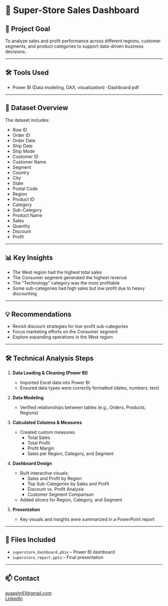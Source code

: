 # 🛒 Super-Store Sales Dashboard

## 🧠 Project Goal  
To analyze sales and profit performance across different regions, customer segments, and product categories to support data-driven business decisions.

---

## 🛠️ Tools Used  
- Power BI (Data modeling, DAX, visualization)
-Dashboard pdf

---

## 📄 Dataset Overview  
The dataset includes:
- Row ID
- Order ID
- Order Date
- Ship Date
- Ship Mode
- Customer ID
- Customer Name
- Segment
- Country
- City
- State
- Postal Code
- Region
- Product ID
- Category
- Sub-Category
- Product Name
- Sales
- Quantity
- Discount
- Profit

---

## 📊 Key Insights  
- The West region had the highest total sales  
- The Consumer segment generated the highest revenue  
- The "Technology" category was the most profitable  
- Some sub-categories had high sales but low profit due to heavy discounting

---

## 💡 Recommendations  
- Revisit discount strategies for low-profit sub-categories  
- Focus marketing efforts on the Consumer segment  
- Explore expanding operations in the West region

---

## 🛠️ Technical Analysis Steps

1. **Data Loading & Cleaning (Power BI)**  
   - Imported Excel data into Power BI  
   - Ensured data types were correctly formatted (dates, numbers, text)

2. **Data Modeling**  
   - Verified relationships between tables (e.g., Orders, Products, Regions)

3. **Calculated Columns & Measures**  
   - Created custom measures:  
     - Total Sales  
     - Total Profit  
     - Profit Margin  
     - Sales per Region, Category, and Segment

4. **Dashboard Design**  
   - Built interactive visuals:
     - Sales and Profit by Region
     - Top Sub-Categories by Sales and Profit
     - Discount vs. Profit Analysis
     - Customer Segment Comparison
   - Added slicers for Region, Category, and Segment

5. **Presentation**  
   - Key visuals and insights were summarized in a PowerPoint report

---

## 📁 Files Included  
- `superstore_dashboard.pbix` – Power BI dashboard  
- `superstore_report.pptx` – Final presentation  

---

## 📫 Contact  
ayaashr61@gmail.com  
[LinkedIn](https://www.linkedin.com/in/aya-ashraf-/)
